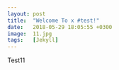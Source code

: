 ```yaml
---
layout: post
title:  "Welcome To x #test!"
date:   2018-05-29 18:05:55 +0300
image:  11.jpg
tags:   [Jekyll]
---
```

Test11
